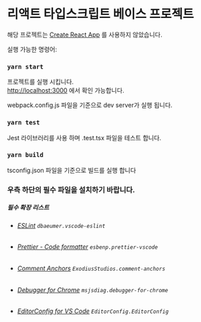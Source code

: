 # 리액트 타입스크립트 베이스 프로젝트

해당 프로젝트는 [Create React App](https://github.com/facebook/create-react-app) 를 사용하지 않았습니다.

실행 가능한 명령어:

### `yarn start`

프로젝트를 실행 시킵니다.\
[http://localhost:3000](http://localhost:3000) 에서 확인 가능합니다.

webpack.config.js 파일을 기준으로 dev server가 실행 됩니다.

### `yarn test`

Jest 라이브러리를 사용 하며 .test.tsx 파일을 테스트 합니다.

### `yarn build`

tsconfig.json 파일을 기준으로 빌드를 실행 합니다

### 우측 하단의 필수 파일을 설치하기 바랍니다.

##### 필수 확장 리스트

- ###### [ESLint](https://marketplace.visualstudio.com/items?itemName=dbaeumer.vscode-eslint) `dbaeumer.vscode-eslint`
- ###### [Prettier - Code formatter](https://marketplace.visualstudio.com/items?itemName=esbenp.prettier-vscode) `esbenp.prettier-vscode`
- ###### [Comment Anchors](https://marketplace.visualstudio.com/items?itemName=ExodiusStudios.comment-anchors) `ExodiusStudios.comment-anchors`
- ###### [Debugger for Chrome](https://marketplace.visualstudio.com/items?itemName=msjsdiag.debugger-for-chrome) `msjsdiag.debugger-for-chrome`
- ###### [EditorConfig for VS Code](https://marketplace.visualstudio.com/items?itemName=EditorConfig.EditorConfig) `EditorConfig.EditorConfig`
